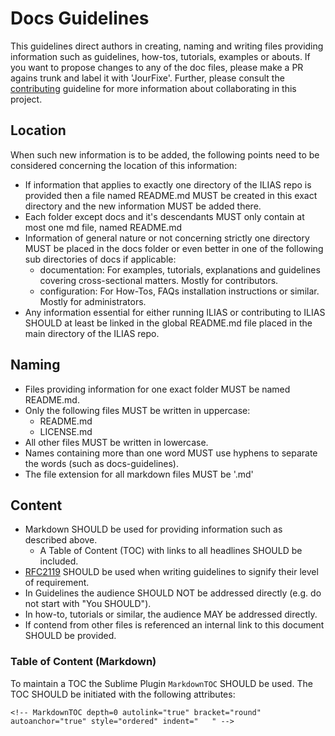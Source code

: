 # Docs Guidelines

This guidelines direct authors in creating, naming and writing files providing
information such as guidelines, how-tos, tutorials, examples or abouts. If you
want to propose changes to any of the doc files, please make a PR agains trunk 
and label it with 'JourFixe'. Further, please consult the 
[contributing](contributing.md) guideline for more information about 
collaborating in this project.

## Location
When such new information is to be added, the following points need to be considered
concerning the location of this information:

* If information that applies to exactly one directory of the ILIAS
repo is provided then a file named README.md MUST be created in this exact directory and
the new information MUST be added there.
* Each folder except docs and it's descendants MUST only contain at most one md file,
named README.md
* Information of general nature or not concerning strictly one directory MUST be placed
 in the docs folder or even better in one of the following sub directories of docs if
 applicable:
  * documentation: For examples, tutorials, explanations and guidelines covering
  cross-sectional matters. Mostly for contributors.
  * configuration: For How-Tos, FAQs installation instructions or similar. Mostly for
 administrators.
* Any information essential for either running ILIAS or contributing to ILIAS SHOULD at
 least be linked in the global README.md file placed in the main directory of the ILIAS
  repo.

## Naming
* Files providing information for one exact folder MUST be named README.md.
* Only the following files MUST be written in uppercase:
  * README.md
  * LICENSE.md
* All other files MUST be written in lowercase.
* Names containing more than one word MUST use hyphens to separate the words (such as
docs-guidelines).
* The file extension for all markdown files MUST be '.md'

## Content
* Markdown SHOULD be used for providing information such as described above.
  * A Table of Content (TOC) with links to all headlines SHOULD be included.
* [RFC2119](https://www.ietf.org/rfc/rfc2119.txt) SHOULD be used when writing
guidelines to signify their level of requirement.
* In Guidelines the audience SHOULD NOT be addressed directly (e.g. do not start with
"You SHOULD").
* In how-to, tutorials or similar, the audience MAY be addressed directly.
* If contend from other files is referenced an internal link to this document SHOULD be provided.

### Table of Content (Markdown)

To maintain a TOC the Sublime Plugin `MarkdownTOC` SHOULD be used. The TOC SHOULD be initiated with the following attributes:

```
<!-- MarkdownTOC depth=0 autolink="true" bracket="round" autoanchor="true" style="ordered" indent="   " -->
```
